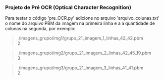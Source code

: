 ### **Projeto de Pré OCR (Optical Character Recognition)**
Para testar o código 'pre_OCR.py' adicione no arquivo 'arquivo_colunas.txt' o nome do arquivo PBM da imagem na primeira linha e a a quantidade de colunas na segunda, por exemplo:

> ./imagens_grupo/img1/grupo_21_imagem_1_linhas_42_42.pbm  
> 2

> ./imagens_grupo/img2/grupo_21_imagem_2_linhas_42_45_19.pbm  
> 3

> ./imagens_grupo/img3/grupo_21_imagem_3_linhas_41_41.pbm  
> 2
